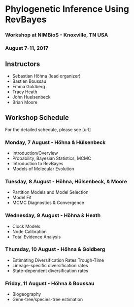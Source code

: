 # Phylogenetic Inference Using RevBayes

### Workshop at NIMBioS - Knoxville, TN USA
### August 7-11, 2017

## Instructors

* Sebastian Höhna (lead organizer)
* Bastien Boussau
* Emma Goldberg
* Tracy Heath
* John Huelsenbeck
* Brian Moore

## Workshop Schedule

For the detailed schedule, please see [url]

### Monday, 7 August - Höhna & Hülsenbeck

* Introduction/Overview
* Probability, Bayesian Statistics, MCMC
* Introduction to RevBayes
* Models of Molecular Evolution

### Tuesday, 8 August - Höhna, Hülsenbeck, & Moore

* Partition Models and Model Selection
* Model Fit
* MCMC Diagnostics & Convergence

### Wednesday, 9 August - Höhna & Heath

* Clock Models
* Node Calibration
* Total Evidence Analysis

### Thursday, 10 August - Höhna & Goldberg

* Estimating Diversification Rates Trough-Time
* Lineage-specific diversification rates
* State-dependent diversification rates

### Friday, 11 August - Höhna & Boussau

* Biogeography
* Gene-tree/species-tree estimation